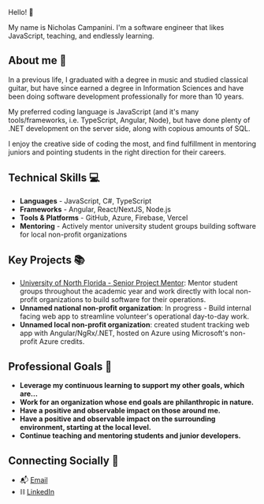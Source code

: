 Hello! 👋 

My name is Nicholas Campanini. I'm a software engineer that likes JavaScript, teaching, and endlessly learning. 

## About me 🎸 

In a previous life, I graduated with a degree in music and studied classical guitar, but have since earned a degree in Information Sciences and have been doing software development professionally for more than 10 years.

My preferred coding language is JavaScript (and it's many tools/frameworks, i.e. TypeScript, Angular, Node), but have done plenty of .NET development on the server side, along with copious amounts of SQL.

I enjoy the creative side of coding the most, and find fulfillment in mentoring juniors and pointing students in the right direction for their careers.

## Technical Skills 💻

- **Languages** - JavaScript, C#, TypeScript
- **Frameworks** - Angular, React/NextJS, Node.js
- **Tools & Platforms** - GitHub, Azure, Firebase, Vercel
- **Mentoring** - Actively mentor university student groups building software for local non-profit organizations

## Key Projects 📚

- [University of North Florida - Senior Project Mentor](https://kumapathy.domains.unf.edu/sp/seniorproject.html): Mentor student groups throughout the academic year and work directly with local non-profit organizations to build software for their operations.
- **Unnamed national non-profit organization**: In progress - Build internal facing web app to streamline volunteer's operational day-to-day work.
- **Unnamed local non-profit organization**: created student tracking web app with Angular/NgRx/.NET, hosted on Azure using Microsoft's non-profit Azure credits.

## Professional Goals 🌄

- **Leverage my continuous learning to support my other goals, which are...**
- **Work for an organization whose end goals are philanthropic in nature.**
- **Have a positive and observable impact on those around me.**
- **Have a positive and observable impact on the surrounding environment, starting at the local level.**
- **Continue teaching and mentoring students and junior developers.**

## Connecting Socially 🤝

- 📬 [Email](necampanini@outlook.com)
- ⛓️ [LinkedIn](https://www.linkedin.com/in/necampanini/)
